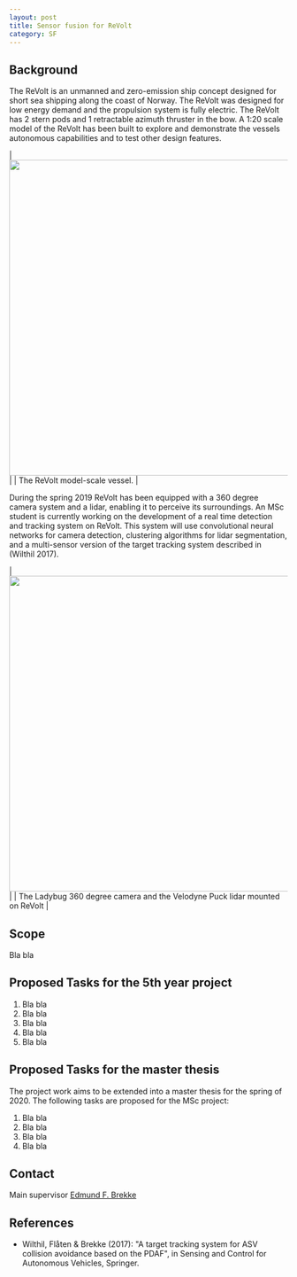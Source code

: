 ```yaml
---
layout: post
title: Sensor fusion for ReVolt
category: SF
---
```

## Background
The ReVolt is an unmanned and zero-emission ship concept designed for short sea shipping along the coast of Norway. The ReVolt was designed for low energy demand and the propulsion system is fully electric. The ReVolt has 2 stern pods and 1 retractable azimuth thruster in the bow.
A 1:20 scale model of the ReVolt has been built to explore and demonstrate the vessels autonomous capabilities and to test other design features.

|<img src="{{site.url}}/assets/revolt3.png" width="570"> | 
| The ReVolt model-scale vessel. | 

During the spring 2019 ReVolt has been equipped with a 360 degree camera system and a lidar, enabling it to perceive its surroundings. 
An MSc student is currently working on the development of a real time detection and tracking system on ReVolt. 
This system will use convolutional neural networks for camera detection, clustering algorithms for lidar segmentation, and a multi-sensor version of the target tracking system described in (Wilthil 2017). 

|<img src="{{site.url}}/assets/ladybugpuck.png" width="570"> | 
| The Ladybug 360 degree camera and the Velodyne Puck lidar mounted on ReVolt  |

## Scope
Bla bla

## Proposed Tasks for the 5th year project

1. Bla bla
2. Bla bla
3. Bla bla
4. Bla bla 
5. Bla bla

## Proposed Tasks for the master thesis

The project work aims to be extended into a master thesis for the spring of 2020. The following tasks are proposed for the MSc project:

1. Bla bla
2. Bla bla
3. Bla bla
4. Bla bla

## Contact
Main supervisor [Edmund F. Brekke](http://www.ntnu.no/ansatte/edmundfo)

## References

* Wilthil, Flåten & Brekke (2017): "A target tracking system for ASV collision avoidance based on the PDAF", in Sensing and Control for Autonomous Vehicles, Springer. 
